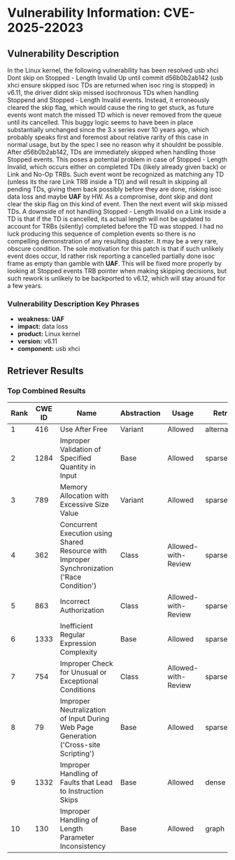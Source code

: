 # Vulnerability Information: CVE-2025-22023

## Vulnerability Description
In the Linux kernel, the following vulnerability has been resolved usb xhci Dont skip on Stopped - Length Invalid Up until commit d56b0b2ab142 (usb xhci ensure skipped isoc TDs are returned when isoc ring is stopped) in v6.11, the driver didnt skip missed isochronous TDs when handling Stoppend and Stopped - Length Invalid events. Instead, it erroneously cleared the skip flag, which would cause the ring to get stuck, as future events wont match the missed TD which is never removed from the queue until its cancelled. This buggy logic seems to have been in place substantially unchanged since the 3.x series over 10 years ago, which probably speaks first and foremost about relative rarity of this case in normal usage, but by the spec I see no reason why it shouldnt be possible. After d56b0b2ab142, TDs are immediately skipped when handling those Stopped events. This poses a potential problem in case of Stopped - Length Invalid, which occurs either on completed TDs (likely already given back) or Link and No-Op TRBs. Such event wont be recognized as matching any TD (unless its the rare Link TRB inside a TD) and will result in skipping all pending TDs, giving them back possibly before they are done, risking isoc data loss and maybe **UAF** by HW. As a compromise, dont skip and dont clear the skip flag on this kind of event. Then the next event will skip missed TDs. A downside of not handling Stopped - Length Invalid on a Link inside a TD is that if the TD is cancelled, its actual length will not be updated to account for TRBs (silently) completed before the TD was stopped. I had no luck producing this sequence of completion events so there is no compelling demonstration of any resulting disaster. It may be a very rare, obscure condition. The sole motivation for this patch is that if such unlikely event does occur, Id rather risk reporting a cancelled partially done isoc frame as empty than gamble with **UAF**. This will be fixed more properly by looking at Stopped events TRB pointer when making skipping decisions, but such rework is unlikely to be backported to v6.12, which will stay around for a few years.

### Vulnerability Description Key Phrases
- **weakness:** **UAF**
- **impact:** data loss
- **product:** Linux kernel
- **version:** v6.11
- **component:** usb xhci

## Retriever Results

### Top Combined Results

| Rank | CWE ID | Name | Abstraction | Usage  | Retrievers | Individual Scores |
|------|--------|------|-------------|-------|------------|-------------------|
| 1 | 416 | Use After Free | Variant | Allowed | alternate_terms | 1.000 |
| 2 | 1284 | Improper Validation of Specified Quantity in Input | Base | Allowed | sparse | 1.424 |
| 3 | 789 | Memory Allocation with Excessive Size Value | Variant | Allowed | sparse | 1.409 |
| 4 | 362 | Concurrent Execution using Shared Resource with Improper Synchronization ('Race Condition') | Class | Allowed-with-Review | sparse | 1.392 |
| 5 | 863 | Incorrect Authorization | Class | Allowed-with-Review | sparse | 1.366 |
| 6 | 1333 | Inefficient Regular Expression Complexity | Base | Allowed | sparse | 1.358 |
| 7 | 754 | Improper Check for Unusual or Exceptional Conditions | Class | Allowed-with-Review | sparse | 1.355 |
| 8 | 79 | Improper Neutralization of Input During Web Page Generation ('Cross-site Scripting') | Base | Allowed | sparse | 1.339 |
| 9 | 1332 | Improper Handling of Faults that Lead to Instruction Skips | Base | Allowed | dense | 0.535 |
| 10 | 130 | Improper Handling of Length Parameter Inconsistency | Base | Allowed | graph | 0.003 |

